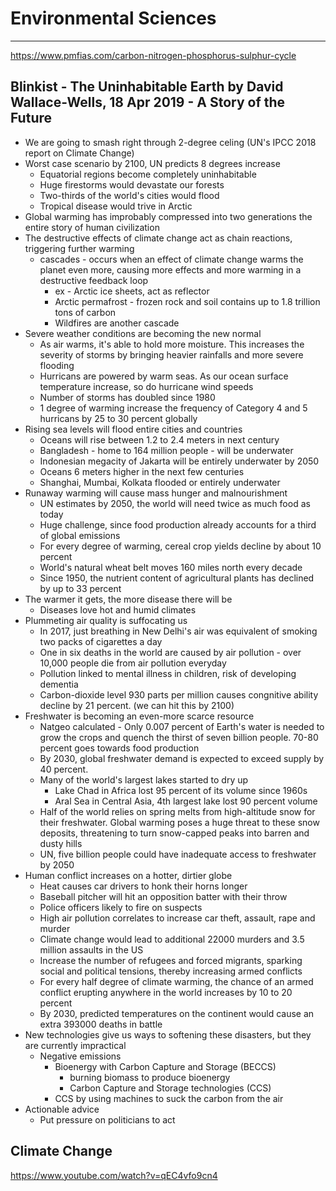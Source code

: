 # Environmental Sciences

---

<https://www.pmfias.com/carbon-nitrogen-phosphorus-sulphur-cycle>

## Blinkist - The Uninhabitable Earth by David Wallace-Wells, 18 Apr 2019 - A Story of the Future

- We are going to smash right through 2-degree celing (UN's IPCC 2018 report on Climate Change)
- Worst case scenario by 2100, UN predicts 8 degrees increase
  - Equatorial regions become completely uninhabitable
  - Huge firestorms would devastate our forests
  - Two-thirds of the world's cities would flood
  - Tropical disease would trive in Arctic
- Global warming has improbably compressed into two generations the entire story of human civilization
- The destructive effects of climate change act as chain reactions, triggering further warming
  - cascades - occurs when an effect of climate change warms the planet even more, causing more effects and more warming in a destructive feedback loop
    - ex - Arctic ice sheets, act as reflector
    - Arctic permafrost - frozen rock and soil contains up to 1.8 trillion tons of carbon
    - Wildfires are another cascade
- Severe weather conditions are becoming the new normal
  - As air warms, it's able to hold more moisture. This increases the severity of storms by bringing heavier rainfalls and more severe flooding
  - Hurricans are powered by warm seas. As our ocean surface temperature increase, so do hurricane wind speeds
  - Number of storms has doubled since 1980
  - 1 degree of warming increase the frequency of Category 4 and 5 hurricans by 25 to 30 percent globally
- Rising sea levels will flood entire cities and countries
  - Oceans will rise between 1.2 to 2.4 meters in next century
  - Bangladesh - home to 164 million people - will be underwater
  - Indonesian megacity of Jakarta will be entirely underwater by 2050
  - Oceans 6 meters higher in the next few centuries
  - Shanghai, Mumbai, Kolkata flooded or entirely underwater
- Runaway warming will cause mass hunger and malnourishment
  - UN estimates by 2050, the world will need twice as much food as today
  - Huge challenge, since food production already accounts for a third of global emissions
  - For every degree of warming, cereal crop yields decline by about 10 percent
  - World's natural wheat belt moves 160 miles north every decade
  - Since 1950, the nutrient content of agricultural plants has declined by up to 33 percent
- The warmer it gets, the more disease there will be
  - Diseases love hot and humid climates
- Plummeting air quality is suffocating us
  - In 2017, just breathing in New Delhi's air was equivalent of smoking two packs of cigarettes a day
  - One in six deaths in the world are caused by air pollution - over 10,000 people die from air pollution everyday
  - Pollution linked to mental illness in children, risk of developing dementia
  - Carbon-dioxide level 930 parts per million causes congnitive ability decline by 21 percent. (we can hit this by 2100)
- Freshwater is becoming an even-more scarce resource
  - Natgeo calculated - Only 0.007 percent of Earth's water is needed to grow the crops and quench the thirst of seven billion people. 70-80 percent goes towards food production
  - By 2030, global freshwater demand is expected to exceed supply by 40 percent.
  - Many of the world's largest lakes started to dry up
    - Lake Chad in Africa lost 95 percent of its volume since 1960s
    - Aral Sea in Central Asia, 4th largest lake lost 90 percent volume
  - Half of the world relies on spring melts from high-altitude snow for their freshwater. Global warming poses a huge threat to these snow deposits, threatening to turn snow-capped peaks into barren and dusty hills
  - UN, five billion people could have inadequate access to freshwater by 2050
- Human conflict increases on a hotter, dirtier globe
  - Heat causes car drivers to honk their horns longer
  - Baseball pitcher will hit an opposition batter with their throw
  - Police officers likely to fire on suspects
  - High air pollution correlates to increase car theft, assault, rape and murder
  - Climate change would lead to additional 22000 murders and 3.5 million assaults in the US
  - Increase the number of refugees and forced migrants, sparking social and political tensions, thereby increasing armed conflicts
  - For every half degree of climate warming, the chance of an armed conflict erupting anywhere in the world increases by 10 to 20 percent
  - By 2030, predicted temperatures on the continent would cause an extra 393000 deaths in battle
- New technologies give us ways to softening these disasters, but they are currently impractical
  - Negative emissions
    - Bioenergy with Carbon Capture and Storage (BECCS)
      - burning biomass to produce bioenergy
      - Carbon Capture and Storage technologies (CCS)
    - CCS by using machines to suck the carbon from the air
- Actionable advice
  - Put pressure on politicians to act

## Climate Change

<https://www.youtube.com/watch?v=qEC4vfo9cn4>
